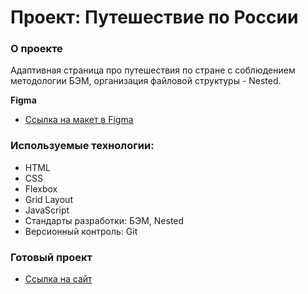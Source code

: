 # Проект: Путешествие по России

### О проекте
Адаптивная страница про путешествия по стране с соблюдением методологии БЭМ, организация файловой структуры - Nested.

**Figma**

* [Ссылка на макет в Figma](https://www.figma.com/file/5S2WSbEFL6awjVWJ0NWL8Q/Sprint-3_-Russia-_-desktop-mobile?node-id=28503%3A0)

### Используемые технологии: 

- HTML
- CSS
- Flexbox
- Grid Layout
- JavaScript
- Стандарты разработки: БЭМ, Nested
- Версионный контроль: Git

### Готовый проект

* [Ссылка на сайт](https://elinaleonovva.github.io/russian-travel/)